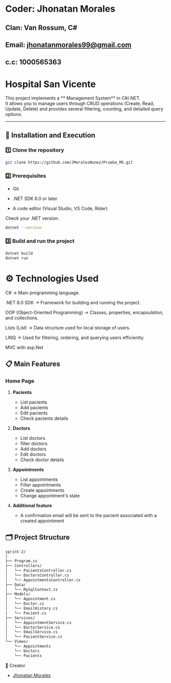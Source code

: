 # Coder: Jhonatan Morales
## Clan: Van Rossum, C#
## Email: jhonatanmorales99@gmail.com
## c.c: 1000565363


# Hospital San Vicente

This project implements a ** Management System** in C#/.NET.  
It allows you to manage users through CRUD operations (Create, Read, Update, Delete) and provides several filtering, counting, and detailed query options.


---

## 🚀 Installation and Execution

### 1️⃣ Clone the repository

```bash
git clone https://github.com/JMoralesNunez/Prueba_M5.git
```

### 2️⃣ Prerequisites

- Git

- .NET SDK 6.0 or later

- A code editor (Visual Studio, VS Code, Rider)

Check your .NET version:

```bash
dotnet --version
```

### 3️⃣ Build and run the project

```bash
dotnet build
dotnet run
```

# ⚙️ Technologies Used

C# → Main programming language.

.NET 8.0 SDK → Framework for building and running the project.

OOP (Object-Oriented Programming) → Classes, properties, encapsulation, and collections.

Lists (List<T>) → Data structure used for local storage of users.

LINQ → Used for filtering, ordering, and querying users efficiently.

MVC with asp.Net

## 📋 Main Features

### Home Page

1. **Pacients**

    - List pacients
    - Add pacients
    - Edit pacients
    - Check pacients details
        
2. **Doctors**
    - List doctors
    - filter doctors
    - Add doctors
    - Edit doctors
    - Check doctor details

3. **Appointments**
    - List appointments
    - Filter appointments
    - Create appointments
    - Change appointment's state

4. **Additional feature**
    - A confirmation email will be sent to the pacient associated with a created appointment



## 🗂️ Project Structure

```markdown
sprint-2/
│
├── Program.cs
├── Controllers/
│   └── PacientsController.cs
│   └── DoctorsController.cs
│   └── AppointmentsController.cs
├── Data/
│   └── MySqlContext.cs
├── Models/
│   └── Appointment.cs
│   └── Doctor.cs
│   └── EmailHistory.cs
│   └── Pacient.cs
├── Services/
│   └── AppointmentService.cs
│   └── DoctorService.cs
│   └── EmailService.cs
│   └── PacientService.cs
└── Views/
    └── Appointments
    └── Doctors
    └── Pacients
```


👥 Creator

- [Jhonatan Morales](https://github.com/JMoralesNunez)



